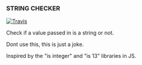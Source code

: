 ### STRING CHECKER

[![Travis](https://img.shields.io/travis/USER/REPO.svg)](https://github.com/matthewtrask/string-checker)

Check if a value passed in is a string or not. 

Dont use this, this is just a joke.

Inspired by the "is integer" and "is 13" libraries in JS. 